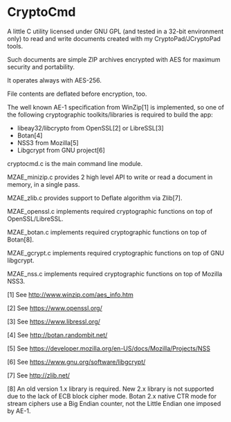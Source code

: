 CryptoCmd
=========

A little C utility licensed under GNU GPL (and tested in a 32-bit environment only) to read and write documents created with my CryptoPad/JCryptoPad tools.

Such documents are simple ZIP archives encrypted with AES for maximum security and portability.

It operates always with AES-256.

File contents are deflated before encryption, too.


The well known AE-1 specification from WinZip[1] is implemented, so one of the following cryptographic toolkits/libraries is required to build the app:

- libeay32/libcrypto from OpenSSL[2] or LibreSSL[3]
- Botan[4]
- NSS3 from Mozilla[5]
- Libgcrypt from GNU project[6]

cryptocmd.c is the main command line module.

MZAE_minizip.c provides 2 high level API to write or read a document in memory, in a single pass.

MZAE_zlib.c provides support to Deflate algorithm via Zlib[7].

MZAE_openssl.c implements required cryptographic functions on top of OpenSSL/LibreSSL.

MZAE_botan.c implements required cryptographic functions on top of Botan[8].

MZAE_gcrypt.c implements required cryptographic functions on top of GNU libgcrypt.

MZAE_nss.c implements required cryptographic functions on top of Mozilla NSS3.



[1] See http://www.winzip.com/aes_info.htm

[2] See https://www.openssl.org/

[3] See https://www.libressl.org/

[4] See http://botan.randombit.net/

[5] See https://developer.mozilla.org/en-US/docs/Mozilla/Projects/NSS

[6] See https://www.gnu.org/software/libgcrypt/

[7] See http://zlib.net/

[8] An old version 1.x library is required. New 2.x library is not supported due to the lack of ECB block cipher mode. Botan 2.x native CTR mode for stream ciphers use a Big Endian counter, not the Little Endian one imposed by AE-1.
